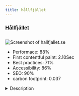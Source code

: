 ```yaml
---
title: hållfjället
---
```


<div style="height: 3rem">
  <a href="https://www.hallfjallet.se/"><h3>Hållfjället</h3></a>
</div>
<img loading="lazy" src="/images/thumbs/hallfjallet.se.jpg" alt="Screenshot of hallfjallet.se" />
<ul>
  <li>Performace: 88%</li>
  <li>
    First contentful paint:
    2.10Sec
  </li>
  <li>Best practices: 71%</li>
  <li>Accessibility: 86%</li>
  <li>SEO: 90%</li>
  <li>carbon footprint: 0.037</li>
</ul>
<details>
  <summary>Description</summary>
  <p>A bit up the mountain, over Ottsjön's western shore, at Hållfjällets fot, overlooking the Anaris mountains in the east via Rekhuvudet, Kösjön and Ånnsjön in the west, we have been since the 1940s. A luxury oasis with hot water, central heating, wood-fired sauna and mountain food but with economical access to electricity and patchy mobile coverage.

Come to us for warmth and rest, candles and crackling fire. With us, time stands still. We offer accommodation with full board in kurbits-measuring bunk beds. Come alone, in family, as a conference or in a group. In winter, we have day-open dining for passers-by. Warm yourself by the fireplace with a rich soup or a freshly baked bun.

To us you come with skis, snowshoes, scooters, dog sledges or other snowmobiles. From the railway station in Ottsjö it is 8 km. From the turnaround in Edsåsdalen it is 12 km.Joomla version: 3.9.3
Template: Hydrogen on Gantry 5 framework by RocketTheme
Modules used: none</p>
</details>

